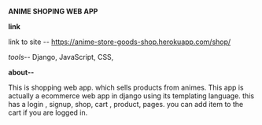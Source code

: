 ****ANIME SHOPING WEB APP****

**link**

link to site --  https://anime-store-goods-shop.herokuapp.com/shop/

_tools_--
 Django, JavaScript, CSS, 
 
 **about--**
 
 This is shopping web app. which sells products from animes. This app is actually a ecommerce web app in django using its templating language.
 this has a login , signup, shop, cart , product, pages.
 you can add item to the cart if you are logged in. 